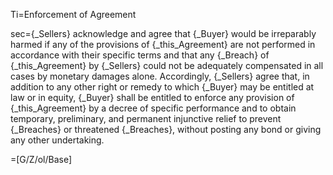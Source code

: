 Ti=Enforcement of Agreement

sec={_Sellers} acknowledge and agree that {_Buyer} would be irreparably harmed if any of the provisions of {_this_Agreement} are not performed in accordance with their specific terms and that any {_Breach} of {_this_Agreement} by {_Sellers} could not be adequately compensated in all cases by monetary damages alone.  Accordingly, {_Sellers} agree that, in addition to any other right or remedy to which {_Buyer} may be entitled at law or in equity, {_Buyer} shall be entitled to enforce any provision of {_this_Agreement} by a decree of specific performance and to obtain temporary, preliminary, and permanent injunctive relief to prevent {_Breaches} or threatened {_Breaches}, without posting any bond or giving any other undertaking.

=[G/Z/ol/Base]
